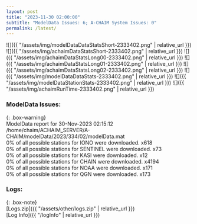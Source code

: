 ```yaml
---
layout: post
title: "2023-11-30 02:00:00"
subtitle: "ModelData Issues: 6; A-CHAIM System Issues: 0"
permalink: /latest/
---
```


![]({{ "/assets/img/modelDataDataStatsShort-2333402.png" | relative_url }})
![]({{ "/assets/img/achaimDataStatsShort-2333402.png" | relative_url }})
![]({{ "/assets/img/achaimDataStatsLong00-2333402.png" | relative_url }})
![]({{ "/assets/img/achaimDataStatsLong01-2333402.png" | relative_url }})
![]({{ "/assets/img/achaimDataStatsLong02-2333402.png" | relative_url }})
![]({{ "/assets/img/modelDataDataStats-2333402.png" | relative_url }})
![]({{ "/assets/img/modelDataStationStats-2333402.png" | relative_url }})
![]({{ "/assets/img/achaimRunTime-2333402.png" | relative_url }})


### ModelData Issues:  
  
{: .box-warning}  
 ModelData report for 30-Nov-2023 02:15:12   
 /home/chaim/ACHAIM_SERVER/A-CHAIM/modelData/2023/334/02/modelData.mat   
 0% of all possible stations for IONO were downloaded. x618   
 0% of all possible stations for SENTINEL were downloaded. x73   
 0% of all possible stations for KASI were downloaded. x12   
 0% of all possible stations for CHAIN were downloaded. x4194   
 0% of all possible stations for NOAA were downloaded. x171   
 0% of all possible stations for QGN were downloaded. x173   
  


### Logs:  
  
{: .box-note}  
[Logs.zip]({{ "/assets/other/logs.zip" | relative_url }})  
[Log Info]({{ "/logInfo" | relative_url }})  
